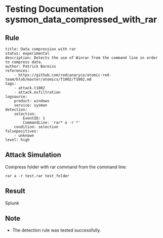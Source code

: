 # Testing Documentation sysmon_data_compressed_with_rar

## Rule
```
title: Data compression with rar 
status: experimental
description: Detects the use of Winrar from the command line in order to compress data.
author: Patrick Bareiss
references:
    - https://github.com/redcanaryco/atomic-red-team/blob/master/atomics/T1002/T1002.md
tags:
    - attack.t1002
    - attack.exfiltration
logsource:
    product: windows
    service: sysmon
detection:
    selection:
        EventID: 1
        CommandLine: 'rar* a -r *'
    condition: selection
falsepositives:
    - unknown
level: high

```

## Attack Simulation
Compress folder with rar command from the command line:
```
rar a -r test.rar test_folder
```

## Result

Splunk



## Note
- The detection rule was tested successfully.

